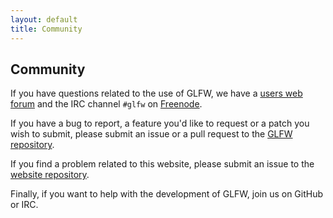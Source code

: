 ```yaml
---
layout: default
title: Community
---
```


## Community

If you have questions related to the use of GLFW, we have a
[users web forum](https://sourceforge.net/p/glfw/discussion/247562/)
and the IRC channel `#glfw` on [Freenode](http://freenode.net/).

If you have a bug to report, a feature you'd like to request or a patch
you wish to submit, please submit an issue or a pull request to the
[GLFW repository](https://github.com/glfw/glfw/issues).

If you find a problem related to this website, please submit an issue to the 
[website repository](https://github.com/glfw/website/issues).

Finally, if you want to help with the development of GLFW, join us on GitHub or
IRC.
